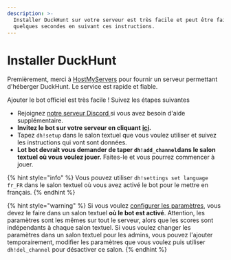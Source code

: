 ```yaml
---
description: >-
  Installer DuckHunt sur votre serveur est très facile et peut être fait en
  quelques secondes en suivant ces instructions.
---
```


# Installer DuckHunt

Premièrement, merci à [HostMyServers](https://www.hostmyservers.fr/) pour fournir un serveur permettant d'héberger DuckHunt. Le service est rapide et fiable.

Ajouter le bot officiel est très facile ! Suivez les étapes suivantes

* Rejoignez [notre serveur Discord ](https://discord.gg/2BksEkV)si vous avez besoin d'aide supplémentaire. 
* **Invitez le bot sur votre serveur en cliquant** [**ici**](https://discordapp.com/api/oauth2/authorize?client_id=187636051135823872&permissions=70646849&scope=bot)**.**
* Tapez `dh!setup` dans le salon textuel que vous voulez utiliser et suivez les instructions qui vont sont données.
* **Lot bot devrait vous demander de taper `dh!add_channel`dans le salon textuel où vous voulez jouer.** Faites-le et vous pourrez commencer à jouer.

{% hint style="info" %}
Vous pouvez utiliser `dh!settings set language fr_FR` dans le salon textuel où vous avez activé le bot pour le mettre en français.
{% endhint %}

{% hint style="warning" %}
Si vous voulez [configurer les paramètres](edit-settings-settings-list.md), vous devez le faire dans un salon textuel **où le bot est activé**. Attention, les paramètres sont les mêmes sur tout le serveur, alors que les scores sont indépendants à chaque salon textuel. Si vous voulez changer les paramètres dans un salon textuel pour les admins, vous pouvez l'ajouter temporairement, modifier les paramètres que vous voulez puis utiliser `dh!del_channel` pour désactiver ce salon.
{% endhint %}

